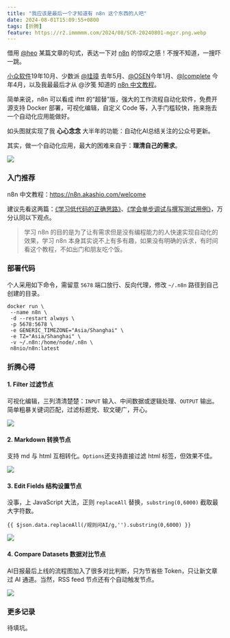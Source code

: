 ```yaml
---
title: "我应该是最后一个才知道有 n8n 这个东西的人吧"
date: 2024-08-01T15:09:55+0800
tags: [折腾]
feature: https://r2.immmmm.com/2024/08/SCR-20240801-mgzr.png.webp
---
```


借用 [@heo](https://blog.zhheo.com/) 某篇文章的句式，表达一下对 [n8n](https://n8n.io/) 的惊叹之感！不搜不知道，一搜吓一跳。

[小众软件](https://www.appinn.com/n8n-io/)19年10月、少数派 [@珪璋](https://sspai.com/prime/story/automation-n8n) 去年5月、[@OSEN](https://ai-news.bullet.site/ai-reader-n8n-build/)今年1月、[@lcomplete](https://tech.codelc.com/docs/tools/n8n.html) 今年4月，以及我最最后才从 @汐笺 知道的 [n8n 中文教程](https://n8n.akashio.com/welcome)。

<!--more-->

简单来说，n8n 可以看成 ifttt 的“超替”版，强大的工作流程自动化软件，免费开源支持 Docker 部署，可视化编辑，自定义 Code 等，入手门槛较快，拖来拖去一个自动化应用能做好。

如头图就实现了我 **心心念念** 大半年的功能：自动化AI总结关注的公众号更新。

其实，做一个自动化应用，最大的困难来自于：**理清自己的需求**。

![](https://r2.immmmm.com/2024/08/SCR-20240801-mozz.png.webp)

### 入门推荐

n8n 中文教程：<https://n8n.akashio.com/welcome>

建议先看这两篇：[《学习低代码的正确思路》](https://n8n.akashio.com/article/the-way-to-learn-n8n)、[《学会单步调试与撰写测试用例》](https://n8n.akashio.com/article/test-case-for-n8n)，万分认同以下观点。

> 学习 n8n 的目的是为了让有需求但是没有编程能力的人快速实现自动化的效果，学习 n8n 本身其实说不上有多有趣，如果没有明确的诉求，有时间看这个教程，不如出门和朋友吃个饭。

### 部署代码

个人采用如下命令，需留意 `5678` 端口放行、反向代理，修改 `~/.n8n` 路径到自己创建的目录。

```
docker run \
 --name n8n \
 -d --restart always \
 -p 5678:5678 \
 -e GENERIC_TIMEZONE="Asia/Shanghai" \
 -e TZ="Asia/Shanghai" \
 -v ~/.n8n:/home/node/.n8n \
 n8nio/n8n:latest
```

### 折腾心得

#### 1. Filter 过滤节点

可视化编辑，三列清清楚楚：`INPUT` 输入、中间数据或逻辑处理、`OUTPUT` 输出。简单粗暴关键词匹配，过滤标题党、软文硬广，开心。

![](https://r2.immmmm.com/2024/08/SCR-20240801-mzgd.png.webp)

#### 2. Markdown 转换节点

支持 md 与 html 互相转化。`Options`还支持直接过滤 html 标签，但效果不佳。

![](https://r2.immmmm.com/2024/08/SCR-20240801-nbxf.jpeg.webp)

#### 3. Edit Fields 结构设置节点

没事，上 JavaScript 大法，正则 `replaceAll` 替换，`substring(0,6000)` 截取最大字符数。

```
{{ $json.data.replaceAll(/规则问AI/g,'').substring(0,6000) }}
```

![](https://r2.immmmm.com/2024/08/SCR-20240801-neaz.jpeg.webp)

#### 4. Compare Datasets 数据对比节点

AI日报最后上线的流程图加入了很多对比判断，只为节省些 Token，只让新文章过 AI 通道。当然，RSS feed 节点还有个自动触发节点。

![](https://r2.immmmm.com/2024/08/SCR-20240801-njot.png.webp)

### 更多记录

待填坑。